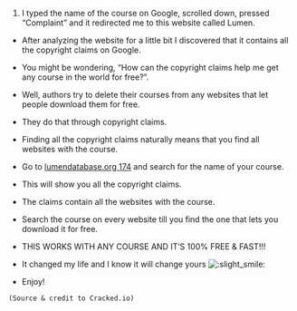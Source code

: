 1.  I typed the name of the course on Google, scrolled down, pressed “Complaint” and it redirected me to this website called Lumen.

-   After analyzing the website for a little bit I discovered that it contains all the copyright claims on Google.
    
-   You might be wondering, “How can the copyright claims help me get any course in the world for free?”.
    
-   Well, authors try to delete their courses from any websites that let people download them for free.
    
-   They do that through copyright claims.
    
-   Finding all the copyright claims naturally means that you find all websites with the course.
    
-   Go to [lumendatabase.org 174](http://lumendatabase.org/) and search for the name of your course.
    
-   This will show you all the copyright claims.
    
-   The claims contain all the websites with the course.
    
-   Search the course on every website till you find the one that lets you download it for free.
    
-   THIS WORKS WITH ANY COURSE AND IT’S 100% FREE & FAST!!!
    
-   It changed my life and I know it will change yours ![:slight_smile:](https://onehack.us/images/emoji/apple/slight_smile.png?v=12 ":slight_smile:")
    
-   Enjoy!
    

`(Source & credit to Cracked.io)`